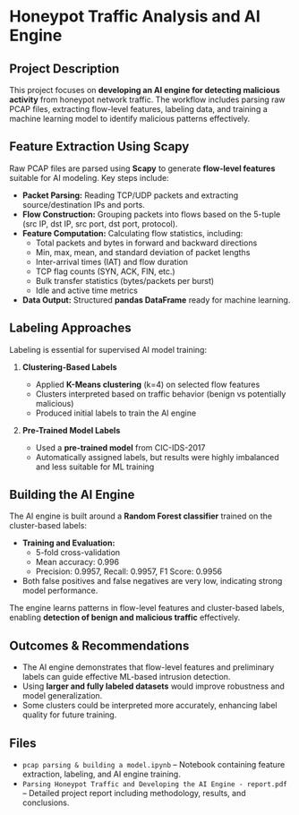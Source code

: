 # Honeypot Traffic Analysis and AI Engine

## Project Description
This project focuses on **developing an AI engine for detecting malicious activity** from honeypot network traffic. The workflow includes parsing raw PCAP files, extracting flow-level features, labeling data, and training a machine learning model to identify malicious patterns effectively.

## Feature Extraction Using Scapy
Raw PCAP files are parsed using **Scapy** to generate **flow-level features** suitable for AI modeling. Key steps include:

- **Packet Parsing:** Reading TCP/UDP packets and extracting source/destination IPs and ports.  
- **Flow Construction:** Grouping packets into flows based on the 5-tuple (src IP, dst IP, src port, dst port, protocol).  
- **Feature Computation:** Calculating flow statistics, including:
  - Total packets and bytes in forward and backward directions
  - Min, max, mean, and standard deviation of packet lengths
  - Inter-arrival times (IAT) and flow duration
  - TCP flag counts (SYN, ACK, FIN, etc.)
  - Bulk transfer statistics (bytes/packets per burst)
  - Idle and active time metrics
- **Data Output:** Structured **pandas DataFrame** ready for machine learning.

## Labeling Approaches
Labeling is essential for supervised AI model training:

1. **Clustering-Based Labels**  
   - Applied **K-Means clustering** (k=4) on selected flow features  
   - Clusters interpreted based on traffic behavior (benign vs potentially malicious)  
   - Produced initial labels to train the AI engine  

2. **Pre-Trained Model Labels**  
   - Used a **pre-trained model** from CIC-IDS-2017  
   - Automatically assigned labels, but results were highly imbalanced and less suitable for ML training  

## Building the AI Engine
The AI engine is built around a **Random Forest classifier** trained on the cluster-based labels:

- **Training and Evaluation:**  
  - 5-fold cross-validation  
  - Mean accuracy: 0.996  
  - Precision: 0.9957, Recall: 0.9957, F1 Score: 0.9956  
- Both false positives and false negatives are very low, indicating strong model performance.  

The engine learns patterns in flow-level features and cluster-based labels, enabling **detection of benign and malicious traffic** effectively.  

## Outcomes & Recommendations
- The AI engine demonstrates that flow-level features and preliminary labels can guide effective ML-based intrusion detection.  
- Using **larger and fully labeled datasets** would improve robustness and model generalization.  
- Some clusters could be interpreted more accurately, enhancing label quality for future training.  

## Files
- `pcap parsing & building a model.ipynb` – Notebook containing feature extraction, labeling, and AI engine training.  
- `Parsing Honeypot Traffic and Developing the AI Engine - report.pdf` – Detailed project report including methodology, results, and conclusions.

